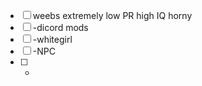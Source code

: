 - [ ] weebs
  extremely low PR
  high IQ
  horny
- [ ] -dicord mods 
- [ ] -whitegirl
- [ ] -NPC
- [ ] -
     
     
